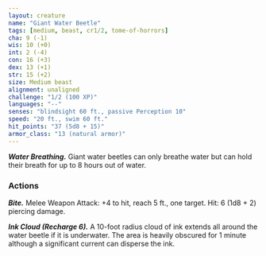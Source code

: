 ```yaml
---
layout: creature
name: "Giant Water Beetle"
tags: [medium, beast, cr1/2, tome-of-horrors]
cha: 9 (-1)
wis: 10 (+0)
int: 2 (-4)
con: 16 (+3)
dex: 13 (+1)
str: 15 (+2)
size: Medium beast
alignment: unaligned
challenge: "1/2 (100 XP)"
languages: "--"
senses: "blindsight 60 ft., passive Perception 10"
speed: "20 ft., swim 60 ft."
hit_points: "37 (5d8 + 15)"
armor_class: "13 (natural armor)"
---
```


***Water Breathing.*** Giant water beetles can only breathe water
but can hold their breath for up to 8 hours out of water.

### Actions

***Bite.*** Melee Weapon Attack: +4 to hit, reach 5 ft., one target. Hit: 6 (1d8 + 2) piercing damage.

***Ink Cloud (Recharge 6).*** A 10-foot radius cloud of ink extends all
around the water beetle if it is underwater. The area is heavily obscured
for 1 minute although a significant current can disperse the ink.
